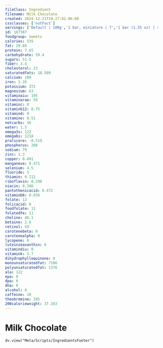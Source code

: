 ```yaml
---
fileClass: Ingredient
filename: Milk Chocolate
created: 2024-12-21T19:27:02-06:00
cssclasses: ['nutFact']
servings: ['Default | 100g','1 bar, miniature | 7','1 bar (1.55 oz) | 44','1 cup chips | 168']
id: 167587
foodgroup: Sweets
calories: 535
fat: 29.66
protein: 7.65
carbohydrate: 59.4
sugars: 51.5
fiber: 3.4
cholesterol: 23
saturatedfats: 18.509
calcium: 189
iron: 2.35
potassium: 372
magnesium: 63
vitaminaiu: 195
vitaminarae: 59
vitaminc: 0
vitaminb12: 0.75
vitamind: 0
vitamine: 0.51
netcarbs: 56
water: 1.5
omega3s: 122
omega6s: 1218
pralscore: -0.519
phosphorus: 208
sodium: 79
zinc: 2.3
copper: 0.491
manganese: 0.471
selenium: 4.5
fluoride: 5
thiamin: 0.112
riboflavin: 0.298
niacin: 0.386
pantothenicacid: 0.472
vitaminb6: 0.036
folate: 12
folicacid: 0
foodfolate: 11
folatedfe: 11
choline: 46.1
betaine: 2.6
retinol: 59
carotenebeta: 0
carotenealpha: 0
lycopene: 0
luteinzeaxanthin: 6
vitamindiu: 0
vitamink: 5.7
dihydrophylloquinone: 0
monounsaturatedfat: 7186
polyunsaturatedfat: 1376
ala: 122
epa: 0
dpa: 0
dha: 0
alcohol: 0
caffeine: 20
theobromine: 205
200calorieweight: 37.383
---
```


# Milk Chocolate

```dataviewjs
dv.view("Meta/Scripts/IngredientsFooter")
```